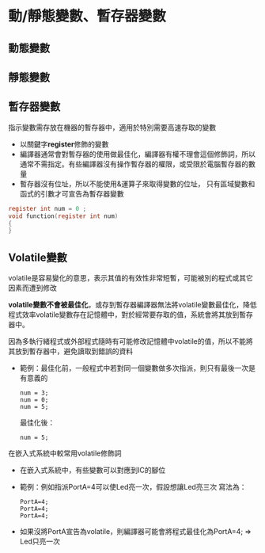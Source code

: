 # 動/靜態變數、暫存器變數

## 動態變數

## 靜態變數

## 暫存器變數

指示變數需存放在機器的暫存器中，適用於特別需要高速存取的變數

* 以關鍵字**register**修飾的變數
* 編譯器通常會對暫存器的使用做最佳化，編譯器有權不理會這個修飾詞，所以通常不需指定。有些編譯器沒有操作暫存器的權限，或受限於電腦暫存器的數量
* 暫存器沒有位址，所以不能使用&運算子來取得變數的位址， 只有區域變數和函式的引數才可宣告為暫存器變數

```c
register int num = 0 ;
void function(register int num)
{     
}
```

## Volatile變數 <a id="firstHeading"></a>

volatile是容易變化的意思，表示其值的有效性非常短暫，可能被別的程式或其它因素而遭到修改

**volatile變數不會被最佳化**，或存到暫存器編譯器無法將volatile變數最佳化，降低程式效率volatile變數存在記憶體中，對於經常要存取的值，系統會將其放到暫存器中。  
  
因為多執行緒程式或外部程式隨時有可能修改記憶體中volatile的值，所以不能將其放到暫存器中，避免讀取到錯誤的資料

* 範例：最佳化前，一般程式中若對同一個變數做多次指派，則只有最後一次是有意義的

  ```text
  num = 3;
  num = 0;
  num = 5;
  ```

  最佳化後：

  ```text
  num = 5;
  ```

在嵌入式系統中較常用volatile修飾詞

* 在嵌入式系統中，有些變數可以對應到IC的腳位
* 範例：例如指派PortA=4可以使Led亮一次，假設想讓Led亮三次 寫法為：

  ```text
  PortA=4;
  PortA=4;
  PortA=4;
  ```

* 如果沒將PortA宣告為volatile，則編譯器可能會將程式最佳化為PortA=4; ⇒ Led只亮一次

